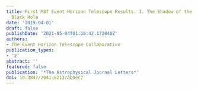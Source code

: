 ```yaml
---
title: First M87 Event Horizon Telescope Results. I. The Shadow of the Supermassive
  Black Hole
date: '2019-04-01'
draft: false
publishDate: '2021-05-04T01:16:42.172040Z'
authors:
- The Event Horizon Telescope Collaboration
publication_types:
- '2'
abstract: ''
featured: false
publication: '*The Astrophysical Journal Letters*'
doi: 10.3847/2041-8213/ab0ec7
---
```

